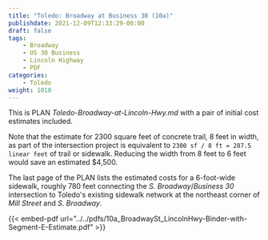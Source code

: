 ```yaml
---
title: "Toledo: Broadway at Business 30 (10a)"
publishdate: 2021-12-09T12:33:29-06:00
draft: false
tags:
    - Broadway
    - US 30 Business
    - Lincoln Highway
    - PDF
categories:
    - Toledo
weight: 1010
---
```

This is PLAN _Toledo-Broadway-at-Lincoln-Hwy.md_ with a pair of initial cost estimates included.  

Note that the estimate for 2300 square feet of concrete trail, 8 feet in width, as part of the intersection project is equivalent to `2300 sf / 8 ft = 287.5 linear feet` of trail or sidewalk.  Reducing the width from 8 feet to 6 feet would save an estimated $4,500.

The last page of the PLAN lists the estimated costs for a 6-foot-wide sidewalk, roughly 780 feet connecting the _S. Broadway_/_Business 30_ intersection to Toledo's existing sidewalk network at the northeast corner of _Mill Street_ and _S. Broadway_.  

{{< embed-pdf url="../../pdfs/10a_BroadwaySt_LincolnHwy-Binder-with-Segment-E-Estimate.pdf" >}}
